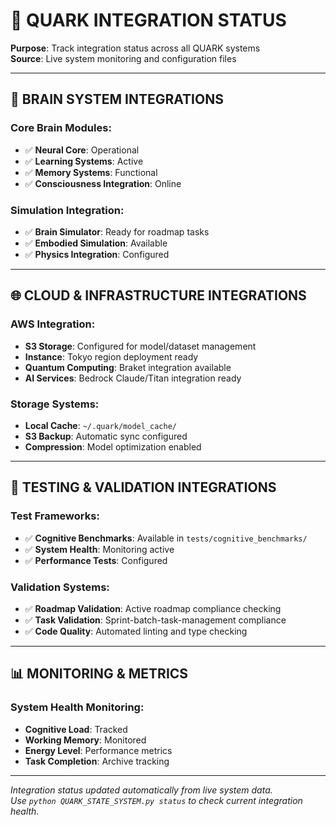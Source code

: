 # 🔗 QUARK INTEGRATION STATUS

**Purpose**: Track integration status across all QUARK systems  
**Source**: Live system monitoring and configuration files

---

## 🧠 **BRAIN SYSTEM INTEGRATIONS**

### **Core Brain Modules**:
- ✅ **Neural Core**: Operational
- ✅ **Learning Systems**: Active  
- ✅ **Memory Systems**: Functional
- ✅ **Consciousness Integration**: Online

### **Simulation Integration**:
- ✅ **Brain Simulator**: Ready for roadmap tasks
- ✅ **Embodied Simulation**: Available
- ✅ **Physics Integration**: Configured

---

## 🌐 **CLOUD & INFRASTRUCTURE INTEGRATIONS**

### **AWS Integration**:
- **S3 Storage**: Configured for model/dataset management
- **Instance**: Tokyo region deployment ready
- **Quantum Computing**: Braket integration available
- **AI Services**: Bedrock Claude/Titan integration ready

### **Storage Systems**:
- **Local Cache**: `~/.quark/model_cache/` 
- **S3 Backup**: Automatic sync configured
- **Compression**: Model optimization enabled

---

## 🧪 **TESTING & VALIDATION INTEGRATIONS**

### **Test Frameworks**:
- ✅ **Cognitive Benchmarks**: Available in `tests/cognitive_benchmarks/`
- ✅ **System Health**: Monitoring active
- ✅ **Performance Tests**: Configured

### **Validation Systems**:
- ✅ **Roadmap Validation**: Active roadmap compliance checking
- ✅ **Task Validation**: Sprint-batch-task-management compliance
- ✅ **Code Quality**: Automated linting and type checking

---

## 📊 **MONITORING & METRICS**

### **System Health Monitoring**:
- **Cognitive Load**: Tracked
- **Working Memory**: Monitored  
- **Energy Level**: Performance metrics
- **Task Completion**: Archive tracking

---

*Integration status updated automatically from live system data.*  
*Use `python QUARK_STATE_SYSTEM.py status` to check current integration health.*
